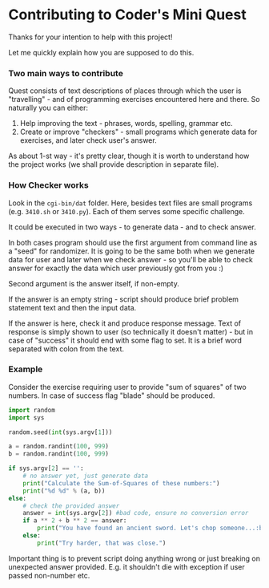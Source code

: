 # Contributing to Coder's Mini Quest

Thanks for your intention to help with this project!

Let me quickly explain how you are supposed to do this.

### Two main ways to contribute

Quest consists of text descriptions of places through
which the user is "travelling" - and of programming exercises
encountered here and there. So naturally you can either:

1. Help improving the text - phrases, words, spelling, grammar etc.
2. Create or improve "checkers" - small programs which generate data
  for exercises, and later check user's answer.

As about 1-st way - it's pretty clear, though it is worth to understand how
the project works (we shall provide description in separate file).

### How Checker works

Look in the `cgi-bin/dat` folder. Here, besides text files are small programs
(e.g. `3410.sh` or `3410.py`). Each of them serves some specific challenge.

It could be executed in two ways - to generate data - and to check answer.

In both cases program should use the first argument from command line
as a "seed" for randomizer. It is going to be the same both when we generate
data for user and later when we check answer - so you'll be able to check
answer for exactly the data which user previously got from you :)

Second argument is the answer itself, if non-empty.

If the answer is an empty string - script should produce brief problem
statement text and then the input data.

If the answer is here, check it and produce response message. Text of
response is simply shown to user (so technically it doesn't matter) - but
in case of "success" it should end with some flag to set. It is a brief
word separated with colon from the text.

### Example

Consider the exercise requiring user to provide "sum of squares" of two
numbers. In case of success flag "blade" should be produced.

```py
import random
import sys

random.seed(int(sys.argv[1]))

a = random.randint(100, 999)
b = random.randint(100, 999)

if sys.argv[2] == '':
    # no answer yet, just generate data
    print("Calculate the Sum-of-Squares of these numbers:")
    print("%d %d" % (a, b))
else:
    # check the provided answer
    answer = int(sys.argv[2]) #bad code, ensure no conversion error
    if a ** 2 + b ** 2 == answer:
        print("You have found an ancient sword. Let's chop someone...:blade")
    else:
        print("Try harder, that was close.")
```

Important thing is to prevent script doing anything wrong or just breaking on
unexpected answer provided. E.g. it shouldn't die with exception if
user passed non-number etc.